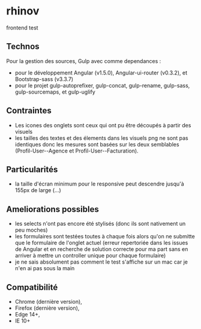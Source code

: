 # rhinov
frontend test

## Technos
Pour la gestion des sources, Gulp avec comme dependances :
* pour le développement Angular (v1.5.0),
Angular-ui-router (v0.3.2), et Bootstrap-sass (v3.3.7)
* pour le projet gulp-autoprefixer, gulp-concat, gulp-rename, gulp-sass, gulp-sourcemaps, et gulp-uglify


## Contraintes
* Les icones des onglets sont ceux qui ont pu être découpés à partir des visuels
* les tailles des textes et des élements dans les visuels png ne sont pas identiques donc les mesures sont basées sur les deux semblables (Profil-User--Agence et Profil-User--Facturation).


## Particularités
* la taille d'écran minimum pour le responsive peut descendre jusqu'à 155px de large (...)


## Ameliorations possibles
* les selects n'ont pas encore été stylisés (donc ils sont nativement un peu moches)
* les formulaires sont testées toutes à chaque fois alors qu'on ne submitte que le formulaire de l'onglet actuel (erreur repertoriée dans les issues de Angular et en recherche de solution correcte pour ma part sans en arriver à mettre un controller unique pour chaque formulaire)
* je ne sais absolument pas comment le test s'affiche sur un mac car je n'en ai pas sous la main


## Compatibilité
* Chrome (dernière version),
* Firefox (dernière version),
* Edge 14+,
* IE 10+
